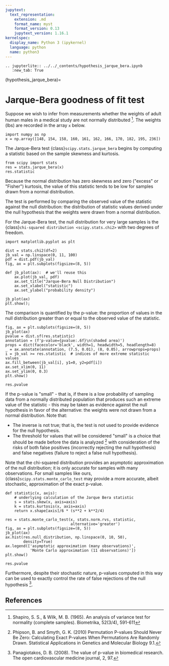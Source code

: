 ```yaml
---
jupytext:
  text_representation:
    extension: .md
    format_name: myst
    format_version: 0.13
    jupytext_version: 1.16.1
kernelspec:
  display_name: Python 3 (ipykernel)
  language: python
  name: python3
---
```


```{eval-rst}
.. jupyterlite:: ../../_contents/hypothesis_jarque_bera.ipynb
   :new_tab: True
```

(hypothesis_jarque_bera)=
# Jarque-Bera goodness of fit test

Suppose we wish to infer from measurements whether the weights of adult human
males in a medical study are not normally distributed [^1]. The weights (lbs)
are recorded in the array `x` below.

```{code-cell}
import numpy as np
x = np.array([148, 154, 158, 160, 161, 162, 166, 170, 182, 195, 236])
```

The Jarque-Bera test {class}`scipy.stats.jarque_bera` begins by computing a
statistic based on the sample skewness and kurtosis.

```{code-cell}
from scipy import stats
res = stats.jarque_bera(x)
res.statistic
```

Because the normal distribution has zero skewness and zero ("excess" or
"Fisher") kurtosis, the value of this statistic tends to be low for samples
drawn from a normal distribution.

The test is performed by comparing the observed value of the statistic against
the null distribution: the distribution of statistic values derived under the
null hypothesis that the weights were drawn from a normal distribution.

For the Jarque-Bera test, the null distribution for very large samples is the
{class}`chi-squared distribution <scipy.stats.chi2>` with two degrees of freedom.

```{code-cell}
import matplotlib.pyplot as plt

dist = stats.chi2(df=2)
jb_val = np.linspace(0, 11, 100)
pdf = dist.pdf(jb_val)
fig, ax = plt.subplots(figsize=(8, 5))

def jb_plot(ax):  # we'll reuse this
    ax.plot(jb_val, pdf)
    ax.set_title("Jarque-Bera Null Distribution")
    ax.set_xlabel("statistic")
    ax.set_ylabel("probability density")

jb_plot(ax)
plt.show();
```

The comparison is quantified by the p-value: the proportion of values in the
null distribution greater than or equal to the observed value of the statistic.

```{code-cell}
fig, ax = plt.subplots(figsize=(8, 5))
jb_plot(ax)
pvalue = dist.sf(res.statistic)
annotation = (f'p-value={pvalue:.6f}\n(shaded area)')
props = dict(facecolor='black', width=1, headwidth=5, headlength=8)
_ = ax.annotate(annotation, (7.5, 0.01), (8, 0.05), arrowprops=props)
i = jb_val >= res.statistic  # indices of more extreme statistic values
ax.fill_between(jb_val[i], y1=0, y2=pdf[i])
ax.set_xlim(0, 11)
ax.set_ylim(0, 0.3)
plt.show()
```

```{code-cell}
res.pvalue
```

If the p-value is "small" - that is, if there is a low probability of sampling
data from a normally distributed population that produces such an extreme value
of the statistic - this may be taken as evidence against the null hypothesis in
favor of the alternative: the weights were not drawn from a normal distribution.
Note that:

- The inverse is not true; that is, the test is not used to provide evidence for
  the null hypothesis.
- The threshold for values that will be considered "small" is a choice that
  should be made before the data is analyzed [^2] with consideration of the
  risks of both false positives (incorrectly rejecting the null hypothesis) and
  false negatives (failure to reject a false null hypothesis).

Note that the chi-squared distribution provides an asymptotic approximation
of the null distribution; it is only accurate for samples with many
observations. For small samples like ours, {class}`scipy.stats.monte_carlo_test`
may provide a more accurate, albeit stochastic, approximation of the
exact p-value.

```{code-cell}
def statistic(x, axis):
    # underlying calculation of the Jarque Bera statistic
    s = stats.skew(x, axis=axis)
    k = stats.kurtosis(x, axis=axis)
    return x.shape[axis]/6 * (s**2 + k**2/4)

res = stats.monte_carlo_test(x, stats.norm.rvs, statistic,
                             alternative='greater')
fig, ax = plt.subplots(figsize=(8, 5))
jb_plot(ax)
ax.hist(res.null_distribution, np.linspace(0, 10, 50),
        density=True)
ax.legend(['asymptotic approximation (many observations)',
           'Monte Carlo approximation (11 observations)'])
plt.show()
```

```{code-cell}
res.pvalue
```

Furthermore, despite their stochastic nature, p-values computed in this way
can be used to exactly control the rate of false rejections of the null
hypothesis [^3].

## References

[^1]: Shapiro, S. S., & Wilk, M. B. (1965). An analysis of variance test for
normality (complete samples). Biometrika, 52(3/4), 591-611
[^2]: Phipson, B. and Smyth, G. K. (2010) Permutation P-values Should Never Be
Zero: Calculating Exact P-values When Permutations Are Randomly Drawn.
Statistical Applications in Genetics and Molecular Biology 9.1.
[^3]: Panagiotakos, D. B. (2008). The value of p-value in biomedical research.
The open cardiovascular medicine journal, 2, 97.
